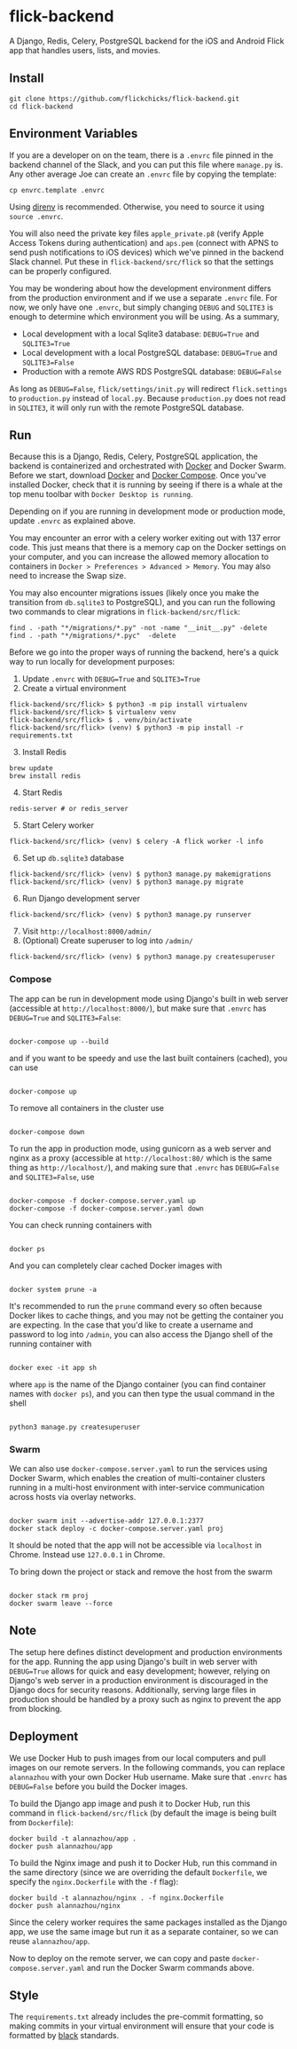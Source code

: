 # flick-backend

A Django, Redis, Celery, PostgreSQL backend for the iOS and Android Flick app that handles users, lists, and movies.

## Install

```
git clone https://github.com/flickchicks/flick-backend.git
cd flick-backend
```

## Environment Variables

If you are a developer on on the team, there is a `.envrc` file pinned in the backend channel of the Slack, and you can put this file where `manage.py` is. Any other average Joe can create an `.envrc` file by copying the template:

```
cp envrc.template .envrc
```

Using [direnv](https://direnv.net/) is recommended. Otherwise, you need to source it using `source .envrc`.

You will also need the private key files `apple_private.p8` (verify Apple Access Tokens during authentication) and `aps.pem` (connect with APNS to send push notifications to iOS devices) which we've pinned in the backend Slack channel. Put these in `flick-backend/src/flick` so that the settings can be properly configured.

You may be wondering about how the development environment differs from the production environment and if we use a separate `.envrc` file. For now, we only have one `.envrc`, but simply changing `DEBUG` and `SQLITE3` is enough to determine which environment you will be using. As a summary,

-   Local development with a local Sqlite3 database: `DEBUG=True` and `SQLITE3=True`
-   Local development with a local PostgreSQL database: `DEBUG=True` and `SQLITE3=False`
-   Production with a remote AWS RDS PostgreSQL database: `DEBUG=False`

As long as `DEBUG=False`, `flick/settings/init.py` will redirect `flick.settings` to `production.py` instead of `local.py`. Because `production.py` does not read in `SQLITE3`, it will only run with the remote PostgreSQL database.

## Run

Because this is a Django, Redis, Celery, PostgreSQL application, the backend is containerized and orchestrated with [Docker](https://www.docker.com/get-started) and Docker Swarm. Before we start, download [Docker](https://docs.docker.com/get-docker/) and [Docker Compose](https://docs.docker.com/compose/install/). Once you've installed Docker, check that it is running by seeing if there is a whale at the top menu toolbar with `Docker Desktop is running`.

Depending on if you are running in development mode or production mode, update `.envrc` as explained above.

You may encounter an error with a celery worker exiting out with 137 error code. This just means that there is a memory cap on the Docker settings on your computer, and you can increase the allowed memory allocation to containers in `Docker > Preferences > Advanced > Memory`. You may also need to increase the Swap size.

You may also encounter migrations issues (likely once you make the transition from `db.sqlite3` to PostgreSQL), and you can run the following two commands to clear migrations in `flick-backend/src/flick`:

```
find . -path "*/migrations/*.py" -not -name "__init__.py" -delete
find . -path "*/migrations/*.pyc"  -delete
```

Before we go into the proper ways of running the backend, here's a quick way to run locally for development purposes:

1. Update `.envrc` with `DEBUG=True` and `SQLITE3=True`
2. Create a virtual environment

```
flick-backend/src/flick> $ python3 -m pip install virtualenv
flick-backend/src/flick> $ virtualenv venv
flick-backend/src/flick> $ . venv/bin/activate
flick-backend/src/flick> (venv) $ python3 -m pip install -r requirements.txt
```

3. Install Redis

```
brew update
brew install redis
```

4. Start Redis

```
redis-server # or redis_server
```

5. Start Celery worker

```
flick-backend/src/flick> (venv) $ celery -A flick worker -l info
```

6. Set up `db.sqlite3` database

```
flick-backend/src/flick> (venv) $ python3 manage.py makemigrations
flick-backend/src/flick> (venv) $ python3 manage.py migrate
```

6. Run Django development server

```
flick-backend/src/flick> (venv) $ python3 manage.py runserver
```

7. Visit `http://localhost:8000/admin/`
8. (Optional) Create superuser to log into `/admin/`

```
flick-backend/src/flick> (venv) $ python3 manage.py createsuperuser
```

### Compose

The app can be run in development mode using Django's built in web server (accessible at `http://localhost:8000/`), but make sure that `.envrc` has `DEBUG=True` and `SQLITE3=False`:

```

docker-compose up --build

```

and if you want to be speedy and use the last built containers (cached), you can use

```

docker-compose up

```

To remove all containers in the cluster use

```

docker-compose down

```

To run the app in production mode, using gunicorn as a web server and nginx as a proxy (accessible at `http://localhost:80/` which is the same thing as `http://localhost/`), and making sure that `.envrc` has `DEBUG=False` and `SQLITE3=False`, use

```

docker-compose -f docker-compose.server.yaml up
docker-compose -f docker-compose.server.yaml down

```

You can check running containers with

```

docker ps

```

And you can completely clear cached Docker images with

```

docker system prune -a

```

It's recommended to run the `prune` command every so often because Docker likes to cache things, and you may not be getting the container you are expecting.
In the case that you'd like to create a username and password to log into `/admin`, you can also access the Django shell of the running container with

```

docker exec -it app sh

```

where `app` is the name of the Django container (you can find container names with `docker ps`), and you can then type the usual command in the shell

```

python3 manage.py createsuperuser

```

### Swarm

We can also use `docker-compose.server.yaml` to run the services using Docker Swarm, which enables the creation of multi-container clusters running in a multi-host environment with inter-service communication across hosts via overlay networks.

```

docker swarm init --advertise-addr 127.0.0.1:2377
docker stack deploy -c docker-compose.server.yaml proj

```

It should be noted that the app will not be accessible via `localhost` in Chrome. Instead use `127.0.0.1` in Chrome.

To bring down the project or stack and remove the host from the swarm

```

docker stack rm proj
docker swarm leave --force

```

## Note

The setup here defines distinct development and production environments for the app. Running the app using Django's built in web server with `DEBUG=True` allows for quick and easy development; however, relying on Django's web server in a production environment is discouraged in the Django docs for security reasons. Additionally, serving large files in production should be handled by a proxy such as nginx to prevent the app from blocking.

## Deployment

We use Docker Hub to push images from our local computers and pull images on our remote servers. In the following commands, you can replace `alannazhou` with your own Docker Hub username. Make sure that `.envrc` has `DEBUG=False` before you build the Docker images.

To build the Django app image and push it to Docker Hub, run this command in `flick-backend/src/flick` (by default the image is being built from `Dockerfile`):

```
docker build -t alannazhou/app .
docker push alannazhou/app
```

To build the Nginx image and push it to Docker Hub, run this command in the same directory (since we are overriding the default `Dockerfile`, we specify the `nginx.Dockerfile` with the `-f` flag):

```
docker build -t alannazhou/nginx . -f nginx.Dockerfile
docker push alannazhou/nginx
```

Since the celery worker requires the same packages installed as the Django app, we use the same image but run it as a separate container, so we can reuse `alannazhou/app`.

Now to deploy on the remote server, we can copy and paste `docker-compose.server.yaml` and run the Docker Swarm commands above.

## Style

The `requirements.txt` already includes the pre-commit formatting, so making commits in your virtual environment will ensure that your code is formatted by [black](https://github.com/psf/black) standards.
